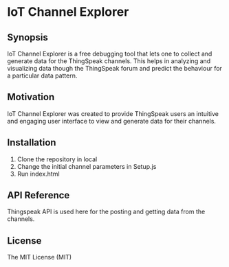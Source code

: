 # IoT Channel Explorer

## Synopsis
IoT Channel Explorer is a free debugging tool that lets one to collect and generate data for the ThingSpeak channels. This helps in analyzing and visualizing data though the ThingSpeak forum and predict the behaviour for a particular data pattern.

## Motivation
IoT Channel Explorer was created to provide ThingSpeak users an intuitive and engaging user interface to view and generate data for their channels.

## Installation
1. Clone the repository in local
2. Change the initial channel parameters in Setup.js
3. Run index.html

## API Reference
Thingspeak API is used here for the posting and getting data from the channels.

## License
The MIT License (MIT)

